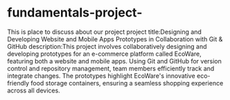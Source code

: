 # fundamentals-project-
This is place to discuss about our project
project title:Designing and Developing Website and Mobile Apps Prototypes in Collaboration with Git & GitHub
description:This project involves collaboratively designing and developing prototypes for an e-commerce platform called EcoWare, featuring both a website and mobile apps. Using Git and GitHub for version control and repository management, team members efficiently track and integrate changes. The prototypes highlight EcoWare's innovative eco-friendly food storage containers, ensuring a seamless shopping experience across all devices.
